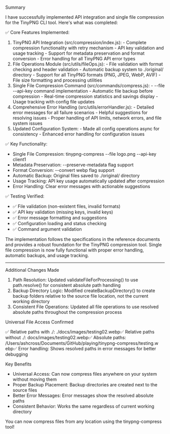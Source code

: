Summary

  I have successfully implemented API integration and single file compression for the TinyPNG CLI tool.
  Here's what was completed:

  ✅ Core Features Implemented:

  1. TinyPNG API Integration (src/compression/index.js):
    - Complete compression functionality with retry mechanism
    - API key validation and usage tracking
    - Support for metadata preservation and format conversion
    - Error handling for all TinyPNG API error types
  2. File Operations Module (src/utils/fileOps.js):
    - File validation with format checking and header validation
    - Automatic backup system to ./original/ directory
    - Support for all TinyPNG formats (PNG, JPEG, WebP, AVIF)
    - File size formatting and processing utilities
  3. Single File Compression Command (src/commands/compress.js):
    - --file <path> --api-key <name> command implementation
    - Automatic file backup before compression
    - Real-time compression statistics and savings display
    - Usage tracking with config file updates
  4. Comprehensive Error Handling (src/utils/errorHandler.js):
    - Detailed error messages for all failure scenarios
    - Helpful suggestions for resolving issues
    - Proper handling of API limits, network errors, and file system issues
  5. Updated Configuration System:
    - Made all config operations async for consistency
    - Enhanced error handling for configuration issues

  ✅ Key Functionality:

  - Single File Compression: tinypng-compress --file logo.png --api-key client1
  - Metadata Preservation: --preserve-metadata flag support
  - Format Conversion: --convert webp flag support
  - Automatic Backup: Original files saved to ./original/ directory
  - Usage Tracking: API key usage automatically updated after compression
  - Error Handling: Clear error messages with actionable suggestions

  ✅ Testing Verified:

  - ✅ File validation (non-existent files, invalid formats)
  - ✅ API key validation (missing keys, invalid keys)
  - ✅ Error message formatting and suggestions
  - ✅ Configuration loading and status checking
  - ✅ Command argument validation

  The implementation follows the specifications in the reference documents and provides a robust foundation
  for the TinyPNG compression tool. Single file compression is now fully functional with proper error
  handling, automatic backups, and usage tracking.



  -----


  Additional Changes Made

  1. Path Resolution: Updated validateFileForProcessing() to use
  path.resolve() for consistent absolute path handling
  2. Backup Directory Logic: Modified createBackupDirectory() to
  create backup folders relative to the source file location, not the
   current working directory
  3. Consistent File Operations: Updated all file operations to use
  resolved absolute paths throughout the compression process

  Universal File Access Confirmed

  ✅ Relative paths with ./: ./docs/images/testing02.webp✅ Relative 
  paths without ./: docs/images/testing02.webp✅ Absolute paths:
  /Users/ashcross/Documents/GitHub/playing/tinypng-compress/testing.w
  ebp✅ Error handling: Shows resolved paths in error messages for
  better debugging

  Key Benefits

  - Universal Access: Can now compress files anywhere on your system
  without moving them
  - Proper Backup Placement: Backup directories are created next to
  the source files
  - Better Error Messages: Error messages show the resolved absolute
  paths
  - Consistent Behavior: Works the same regardless of current working
   directory

  You can now compress files from any location using the
  tinypng-compress tool!